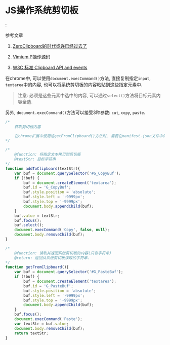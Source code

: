 # JS操作系统剪切板

<!tags!>: <!js!> <!剪切板!>

参考文章

1. [ZeroClipboard的时代或许已经过去了](http://div.io/topic/1384)

2. [Vimium P操作源码](https://github.com/philc/vimium/blob/master/lib/clipboard.coffee)

3. [W3C 标准 Clipboard API and events](https://www.w3.org/TR/clipboard-apis/)

在chrome中, 可以使用`document.execCommand()`方法, 直接复制指定`input`, `textarea`中的内容, 也可以将系统剪切板的内容粘贴到这些指定元素中. 

> 注意: 必须是这些元素中选中的内容, 可以通过`select()`方法将目标元素内容全选.

另外, `document.execCommand()`方法可以接受3种参数: `cut`, `copy`, `paste`.

```js
/*
    获取剪切板内容

    在chrome扩展中使用这getFromClipboard()方法时, 需要在manifest.json文件中的permissions字段声明'clipboardRead'的权限, 但是addToClipboard()不需要声明额外权限.
*/

/*
    @function: 将指定文本拷贝到剪切板
    @textStr: 目标字符串
*/
function addToClipboard(textStr){
    var buf = document.querySelector('#G_CopyBuf');
    if (!buf) {
        buf = document.createElement('textarea');
        buf.id = 'G_CopyBuf';
        buf.style.position = 'absolute';
        buf.style.left = '-9999px';
        buf.style.top = '-9999px';
        document.body.appendChild(buf);
    }
    buf.value = textStr;
    buf.focus();
    buf.select();
    document.execCommand('Copy', false, null);
    document.body.removeChild(buf);
}

/*
    @function: 读取并返回系统剪切板的内容(只有字符串)
    @return: 返回从系统剪切板读取的字符串.
*/
function getFromClipboard(){
    var buf = document.querySelector('#G_PasteBuf');
    if (!buf) {
        buf = document.createElement('textarea');
        buf.id = 'G_PasteBuf';
        buf.style.position = 'absolute';
        buf.style.left = '-9999px';
        buf.style.top = '-9999px';
        document.body.appendChild(buf);
    }
    buf.focus();
    document.execCommand('Paste');
    var textStr = buf.value;
    document.body.removeChild(buf);
    return textStr;
}
```